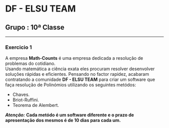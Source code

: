 # DF - ELSU TEAM
## Grupo : 10ª Classe
<hr></hr>

### Exercicio 1

A empresa **Math-Counts** é uma empresa dedicada a resolução de problemas do cotidiano. <br> Usando matemática a ciência exata eles procuram resolver desenvolver soluções rápidas e eficientes. Pensando no factor rapidez, acabaram contratando a comunidade **DF - ELSU TEAM** para criar um software que faça resolução de Polinómios utilizando os seguintes metódos: <br>
- Chaves.
- Briot-Ruffini.
- Teorema de Alembert.

***Atenção:*** **Cada metódo é um software diferente e o prazo de apresentação dos mesmos é de 10 dias para cada um.**